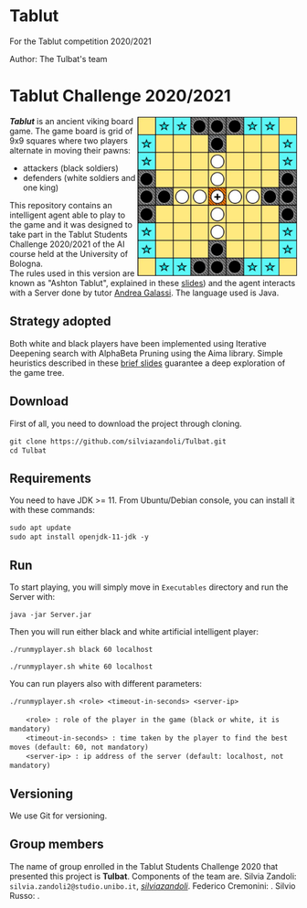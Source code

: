 # Tablut
For the Tablut competition 2020/2021

Author: The Tulbat's team

# Tablut Challenge 2020/2021

<img align="right" width="280" height="280" src="Cattura.PNG">

**_Tablut_** is an ancient viking board game.
The game board is grid of 9x9 squares where two players alternate in moving their pawns:
* attackers (black soldiers) 
* defenders (white soldiers and one king)   

This repository contains an intelligent agent able to play to the game and it was designed to take part in the Tablut Students Challenge 2020/2021 of the AI course held at the University of Bologna.                   
The rules used in this version are known as "Ashton Tablut", explained in these [slides](ChallengeAI20-21.pdf)) and the agent interacts with a Server done by tutor [Andrea Galassi](https://github.com/AGalassi/TablutCompetition).
The language used is Java.

## Strategy adopted

Both white and black players have been implemented using Iterative Deepening search with AlphaBeta Pruning using the Aima library. 
Simple heuristics described in these [brief slides](Tulbat.pdf) guarantee a deep exploration of the game tree.

## Download

First of all, you need to download the project through cloning.

```console
git clone https://github.com/silviazandoli/Tulbat.git
cd Tulbat
```

## Requirements

You need to have JDK >= 11. From Ubuntu/Debian console, you can install it with these commands:
```console
sudo apt update
sudo apt install openjdk-11-jdk -y
```

## Run

To start playing, you will simply move in `Executables` directory and run the Server with:
```console
java -jar Server.jar
```
Then you will run either black and white artificial intelligent player:
```console
./runmyplayer.sh black 60 localhost
```
```console
./runmyplayer.sh white 60 localhost
```

You can run players also with different parameters:
```console
./runmyplayer.sh <role> <timeout-in-seconds> <server-ip>
    
    <role> : role of the player in the game (black or white, it is mandatory)
    <timeout-in-seconds> : time taken by the player to find the best moves (default: 60, not mandatory)
    <server-ip> : ip address of the server (default: localhost, not mandatory)

```

## Versioning

We use Git for versioning.

## Group members

 The name of group enrolled in the Tablut Students Challenge 2020 that presented this project is **Tulbat**.
 Components of the team are.
 Silvia Zandoli: `silvia.zandoli2@studio.unibo.it`, [_silviazandoli_](https://github.com/silviazandoli).
 Federico Cremonini: .
 Silvio Russo: .






